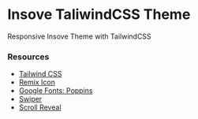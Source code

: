 # Insove TaliwindCSS Theme

Responsive Insove Theme with TailwindCSS

### Resources

- [Tailwind CSS](https://tailwindcss.com)
- [Remix Icon](https://www.jsdelivr.com/package/npm/remixicon)
- [Google Fonts: Poppins](https://fonts.google.com/specimen/Poppins)
- [Swiper](https://www.jsdelivr.com/package/npm/swiper)
- [Scroll Reveal](https://scrollrevealjs.org/)

<!--

---

### Source

[Modern Landing Page With Tailwind CSS](https://youtu.be/qmMIz0_c9Ek?si=5586IZjnm3ajH3iC)

-->
